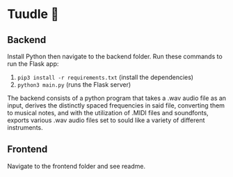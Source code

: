 # Tuudle 🎵

## Backend

Install Python then navigate to the backend folder. Run these commands to run the Flask app:

1. `pip3 install -r requirements.txt` (install the dependencies)
2. `python3 main.py` (runs the Flask server)

The backend consists of a python program that takes a .wav audio file as an input, derives the distinctly spaced frequencies in said file, converting them to musical notes, and with the utilization of .MIDI files and soundfonts, exports various .wav audio files set to sould like a variety of different instruments. 
## Frontend

Navigate to the frontend folder and see readme.
